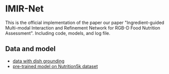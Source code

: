 # IMIR-Net
This is the official implementation of the paper our paper "Ingredient-guided Multi-modal Interaction and Refinement Network for RGB-D Food Nutrition Assessment".
Including code, models, and log file.

## Data and model
- [data with dish grounding](https://pan.baidu.com/s/1VzYF3wWGLrYJHH4liUEhDw?pwd=14x6)
- [pre-trained model on Nutrition5k dataset](https://pan.baidu.com/s/1x-TSXCddzoZjALfB0rIamQ?pwd=hz1e)
